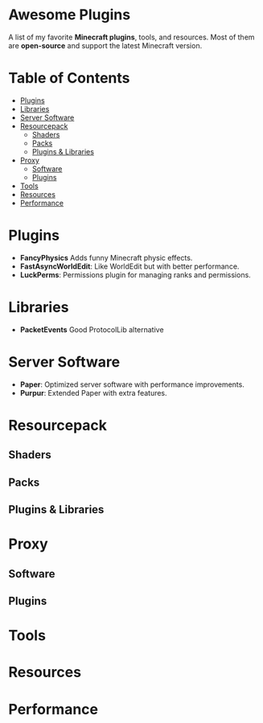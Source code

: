 # Awesome Plugins

A list of my favorite **Minecraft plugins**, tools, and resources. Most of them are **open-source** and support the latest Minecraft version.  

# Table of Contents

- [Plugins](#plugins)
- [Libraries](#libraries)
- [Server Software](#server-software)
- [Resourcepack](#resourcepack)
  - [Shaders](#shaders)
  - [Packs](#packs)
  - [Plugins & Libraries](#plugins-libraries)
- [Proxy](#proxy)
  - [Software](#software)
  - [Plugins](#plugins)
- [Tools](#tools)
- [Resources](#resources)
- [Performance](#performance)

# Plugins
- **FancyPhysics** Adds funny Minecraft physic effects.
- **FastAsyncWorldEdit**: Like WorldEdit but with better performance.
- **LuckPerms**: Permissions plugin for managing ranks and permissions.

# Libraries
- **PacketEvents** Good ProtocolLib alternative

# Server Software
- **Paper**: Optimized server software with performance improvements.
- **Purpur**: Extended Paper with extra features.

# Resourcepack

## Shaders

## Packs

## Plugins & Libraries

# Proxy

## Software

## Plugins

# Tools

# Resources

# Performance
